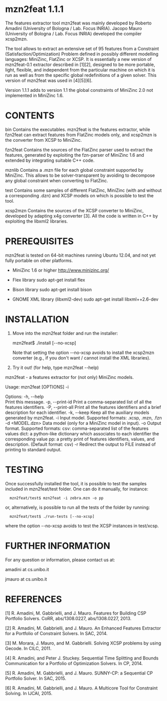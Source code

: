 mzn2feat 1.1.1
==============

The features extractor tool mzn2feat was mainly developed by Roberto 
Amadini (University of Bologna / Lab. Focus INRIA). Jacopo Mauro (University 
of Bologna / Lab. Focus INRIA) developed the compiler xcsp2mzn.

The tool allows to extract an extensive set of 95 features from a Constraint 
(Satisfaction/Optimization) Problem defined in possibly different modelling 
languages: MiniZinc, FlatZinc or XCSP.
It is essentially a new version of mzn2feat-0.1 extractor described in [1][2], 
designed to be more portable, light, flexible, and independent from the 
particular machine on which it is run as well as from the specific global 
redefinitions of a given solver. This version of mzn2feat was used in [4][5][6].

Version 1.1.1 adds to version 1.1 the global constraints of MiniZinc 2.0 not 
implemented in MiniZinc 1.6.


CONTENTS
========

  bin		Contains the executables. mzn2feat is the features extractor, 
		while fzn2feat can extract features from FlatZinc models only, 
		and xcsp2mzn is the converter from XCSP to MiniZinc.
		
  fzn2feat	Contains the sources of the FlatZinc parser used to extract 
                the features, generated by exploiting the fzn-parser of 
		MiniZinc 1.6 and extended by integrating suitable C++ code.
		
  mznlib	Contains a .mzn file for each global constraint supported by 
		MiniZinc. This allows to be solver-transparent by avoiding to 
		decompose any global constraint when converting to FlatZinc.
		
  test		Contains some samples of different FlatZinc, MiniZinc (with 
		and without a corresponding .dzn) and XCSP models on which is 
		possible to test the tool.
		
  xcsp2mzn	Contains the sources of the XCSP converter to MiniZinc, 
		developed by adapting x4g converter [3].  All the code is
		written in C++ by exploiting the libxml2 libraries.

		
PREREQUISITES
=============

mzn2feat is tested on 64-bit machines running Ubuntu 12.04, and not yet fully 
portable on other platforms. 

+ MiniZinc 1.6 or higher
	http://www.minizinc.org/

+ Flex library
        sudo apt-get install flex
        
+ Bison library
        sudo apt-get install bison
	
+ GNOME XML library (libxml2-dev) 
	sudo apt-get install libxml++2.6-dev
		
INSTALLATION
============

1. Move into the mzn2feat folder and run the installer:

      mzn2feat$ ./install [--no-xcsp]
    
   Note that setting the option --no-xcsp avoids to install the xcsp2mzn 
   converter (e.g., if you don't want / cannot install the XML libraries).
      
2. Try it out! (for help, type mzn2feat --help)

  mzn2feat - a features extractor for (not only) MiniZinc models.

  Usage: mzn2feat [OPTIONS] -i <MODEL>

  Options:
    -h, --help  		
      Print this message.
    -p, --print-id
      Print a comma-separated list of all the features identifiers.
    -P, --print-all
      Print all the features identifiers and a brief description for each 
      identifier.
    -k, --keep
      Keep all the auxiliary models generated by mzn2feat.
    -i <MODEL>
      Input model. Supported formats: .xcsp, .mzn, .fzn
    -d <MODEL.dzn>
      Data model (only for a MiniZinc model in input).
    -o <FORMAT>
      Output format. Supported formats: 
	csv:  comma-separated list of the features values
	dict: a python-like dictionary which associates to each identifier 
	      the corresponding value
	pp:   a pretty print of features identifiers, values, and description.
      (Default format: csv)
    -r <FILE>
      Redirect the output to FILE instead of printing to standard output.
      

TESTING
=======

Once successfully installed the tool, it is possible to test the samples 
included in mzn2feat/test folder. One can do it manually, for instance:

      mzn2feat/test$ mzn2feat -i zebra.mzn -o pp

or, alternatively, is possible to run all the tests of the folder by running:

      mzn2feat/test$ ./run-tests [--no-xcsp]
      
where the option --no-xcsp avoids to test the XCSP instances in test/xcsp.


FURTHER INFORMATION
===================

For any question or information, please contact us at:

  amadini at cs.unibo.it

  jmauro  at cs.unibo.it


REFERENCES
==========

  [1] R. Amadini, M. Gabbrielli, and J. Mauro. Features for Building CSP 
      Portfolio Solvers. CoRR, abs/1308.0227, abs/1308.0227, 2013.

  [2] R. Amadini, M. Gabbrielli, and J. Mauro. An Enhanced Features Extractor 
      for a Portfolio of Constraint Solvers. In SAC, 2014.

  [3] M. Morara, J. Mauro, and M. Gabbrielli. Solving XCSP problems by using 
      Gecode. In CILC, 2011.
      
  [4] R. Amadini, and Peter J. Stuckey. Sequential Time Splitting and Bounds 
      Communication for a Portfolio of Optimization Solvers. In CP, 2014.
      
  [5] R. Amadini, M. Gabbrielli, and J. Mauro. SUNNY-CP: a Sequential CP 
      Portfolio Solver. In SAC, 2015.

  [6] R. Amadini, M. Gabbrielli, and J. Mauro. A Multicore Tool for Constraint 
      Solving. In IJCAI, 2015.